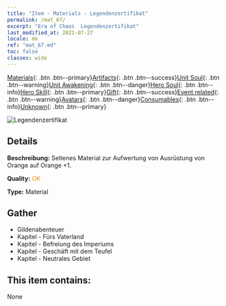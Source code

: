 ```yaml
---
title: "Item - Materials - Legendenzertifikat"
permalink: /mat_67/
excerpt: "Era of Chaos  Legendenzertifikat"
last_modified_at: 2021-07-27
locale: de
ref: "mat_67.md"
toc: false
classes: wide
---
```

 [Materials](/ItemsDE/){: .btn .btn--primary}[Artifacts](/ItemsDE/Artifacts/){: .btn .btn--success}[Unit Soul](/ItemsDE/UnitSoul/){: .btn .btn--warning}[Unit Awakening](/ItemsDE/UnitAwakening/){: .btn .btn--danger}[Hero Soul](/ItemsDE/HeroSoul/){: .btn .btn--info}[Hero Skill](/ItemsDE/HeroSkill/){: .btn .btn--primary}[Gift](/ItemsDE/Gift/){: .btn .btn--success}[Event related](/ItemsDE/Events/){: .btn .btn--warning}[Avatars](/ItemsDE/Avatars/){: .btn .btn--danger}[Consumables](/ItemsDE/Consumables/){: .btn .btn--info}[Unknown](/ItemsDE/Unknown/){: .btn .btn--primary}

 ![Legendenzertifikat](/images/t/i_cailiao_hexin3.png)

## Details
 **Beschreibung:** Seltenes Material zur Aufwertung von Ausrüstung von Orange auf Orange +1.

 **Quality:** <span style="color: #FF8C00">OK</span>

 **Type:** Material

## Gather

*    Gildenabenteuer 
*    Kapitel - Fürs Vaterland 
*    Kapitel - Befreiung des Imperiums 
*    Kapitel - Geschäft mit dem Teufel 
*    Kapitel - Neutrales Gebiet 

## This item contains:

  None

